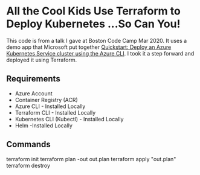 # All the Cool Kids Use Terraform to Deploy Kubernetes ...So Can You! #

This code is from a talk I gave at Boston Code Camp Mar 2020. It uses a demo app that Microsoft put together [Quickstart: Deploy an Azure Kubernetes Service cluster using the Azure CLI](https://docs.microsoft.com/en-us/azure/aks/kubernetes-walkthrough). I took it a step forward and deployed it using Terraform.


## Requirements ##

* Azure Account
* Container Registry (ACR)
* Azure CLI - Installed Locally
* Terraform CLI - Installed Locally
* Kubernetes CLI (Kubectl) - Installed Locally
* Helm -Installed Locally

## Commands ##

terraform init 
terraform plan -out out.plan
terraform apply "out.plan"
terraform destroy
